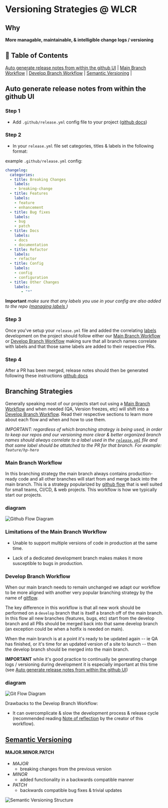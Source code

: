 # Versioning Strategies @ WLCR

## Why

**More managable, maintainable, & intelligible change logs / versioning**

## :book: Table of Contents
[Auto generate release notes from within the github UI](#auto-generate-release-notes-from-github-ui) |
[Main Branch Workflow](#main-branch-workflow) |
[Develop Branch Workflow](#develop-branch-workflow) |
[Semantic Versioning](#semantic-versioning) |


## Auto generate release notes from within the github UI

### Step 1

* Add `.github/release.yml` config file to your project ([github docs](https://docs.github.com/en/repositories/releasing-projects-on-github/automatically-generated-release-notes))

### Step 2
* In your `release.yml` file set categories, titles & labels in the following format:

example `.github/release.yml` config:
```yml
changelog:
  categories:
  - title: Breaking Changes
    labels:
    - breaking-change
  - title: Features
    labels:
    - feature
    - enhancement
  - title: Bug fixes
    labels:
    - bug
    - patch
  - title: Docs
    labels:
    - docs
    - documentation
  - title: Refactor
    labels:
    - refactor
  - title: Config
    labels:
    - config
    - configuration
  - title: Other Changes
    labels:
       - "*"
```

**Important** *make sure that any labels you use in your config are also added to the repo ([managing labels
](https://docs.github.com/en/issues/using-labels-and-milestones-to-track-work/managing-labels))*

### Step 3
Once you've setup your `release.yml` file and added the correlating [labels](https://docs.github.com/en/issues/using-labels-and-milestones-to-track-work/managing-labels) development on the project should follow either our [Main Branch Workflow](#main-branch-workflow) or [Develop Branch Workflow](#develop-branch-workflow) making sure that all branch names correlate with labels and that those same labels are added to their respective PRs.

### Step 4
After a PR has been merged, release notes should then be generated following these instructions [github docs](https://docs.github.com/en/repositories/releasing-projects-on-github/automatically-generated-release-notes)

## Branching Strategies
Generally speaking most of our projects start out using a [Main Branch Workflow](#main-branch-workflow) and when needed (QA, Version freezes, etc) will shift into a [Develop Branch Workflow](#develop-branch-workflow). Read their respective sections to learn more about each flow and when and how to use them.

  *IMPORTANT: regardless of which branching strategy is being used, in order to keep our repos and our versioning more clear & better organized branch names should always correlate to a label used in the [`release.yml`](#step-2) file and that same label should be attatched to the PR for that branch. For example: `feature/hp-hero`*

### Main Branch Workflow
In this branching strategy the main branch always contains production-ready code and all other branches will start from and merge back into the main branch. This is a strategy popularized by [github flow](https://githubflow.github.io/) that is well suited for small teams, CI/CD, & web projects. This workflow is how we typically start our projects.

### diagram
![Github Flow Diagram](/assets/github-flow-diagram.svg)

### Limitations of the Main Branch Workflow

* Unable to support multiple versions of code in production at the same time.

* Lack of a dedicated development branch makes makes it more susceptible to bugs in production.


### Develop Branch Workflow
When our main branch needs to remain unchanged we adapt our workflow to be more aligned with another very popular branching strategy by the name of [gitflow](https://nvie.com/posts/a-successful-git-branching-model/).

The key difference in this workflow is that all new work should be performed on a `develop` branch that is itself a branch off of the main branch. In this flow all new branches (features, bugs, etc) start from the develop branch and all PRs should be merged back into that same develop branch (an exception could be when a hotfix is needed on main).

When the main branch is at a point it's ready to be updated again -- ie QA has finished, or it's time for an updated version of a site to launch -- then the develop branch should be merged into the main branch.

**IMPORTANT** while it's good practice to continually be generating change logs / versioning during development it is especially important at this time (see [Auto generate release notes from within the github UI](#auto-generate-release-notes-from-within-the-github-ui))

### diagram
![Git Flow Diagram](/assets/git-flow-diagram.svg)

Drawbacks to the Develop Branch Workflow:

* It can overcomplicate & slow the development process & release cycle (recommended reading [Note of reflection](https://nvie.com/posts/a-successful-git-branching-model/) by the creator of this workflow).

## [Semantic Versioning](https://semver.org/)

#### MAJOR.MINOR.PATCH

* _MAJOR_
  * breaking changes from the previous version
* _MINOR_
  * added functionality in a backwards compatible manner
* _PATCH_
  * backwards compatible bug fixes & trivial updates

![Semantic Versioning Structure](/assets/semvar-structure.png)



